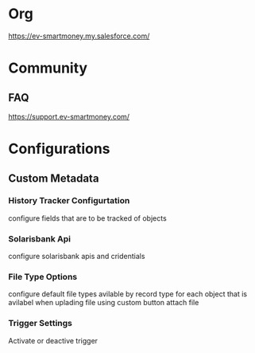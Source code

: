 # Org
https://ev-smartmoney.my.salesforce.com/
# Community 
## FAQ
https://support.ev-smartmoney.com/

# Configurations

## Custom Metadata

### History Tracker Configurtation
configure fields that are to be tracked of objects

### Solarisbank Api
configure solarisbank apis and cridentials

### File Type Options
configure default file types avilable by record type for each object that is avilabel when uplading file using custom button attach file

### Trigger Settings
Activate or deactive trigger